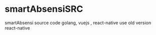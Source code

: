 # smartAbsensiSRC
smartAbsensi source code golang, vuejs , react-native
use old version react-native 
